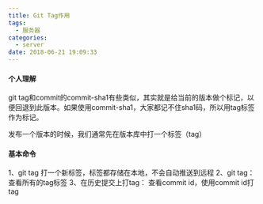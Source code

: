 ```yaml
---
title: Git Tag作用
tags:
  - 服务器
categories:
  - server
date: 2018-06-21 19:09:33
---
```


#### 个人理解
git tag和commit的commit-sha1有些类似，其实就是给当前的版本做个标记，以便回退到此版本。如果使用commit-sha1，大家都记不住sha1码，所以用tag标签作为标记。

发布一个版本的时候，我们通常先在版本库中打一个标签（tag）
#### 基本命令
1、git tag <name> 打一个新标签，标签都存储在本地，不会自动推送到远程
2、git tag：查看所有的tag标签
3、在历史提交上打tag：
查看commit id，使用commit id打tag




